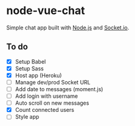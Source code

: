 # node-vue-chat

Simple chat app built with [Node.js](https://nodejs.org) and [Socket.io](https://socket.io/).

## To do

- [x] Setup Babel
- [x] Setup Sass
- [x] Host app (Heroku)
- [ ] Manage dev/prod Socket URL
- [ ] Add date to messages (moment.js)
- [ ] Add login with username
- [ ] Auto scroll on new messages
- [x] Count connected users
- [ ] Style app
